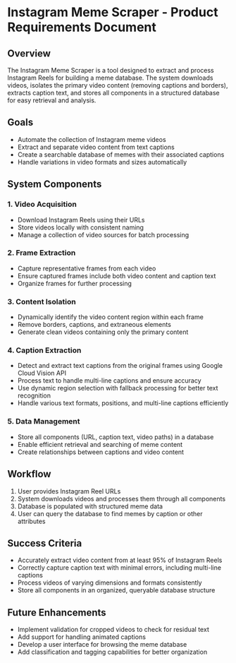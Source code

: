 # Instagram Meme Scraper - Product Requirements Document

## Overview
The Instagram Meme Scraper is a tool designed to extract and process Instagram Reels for building a meme database. The system downloads videos, isolates the primary video content (removing captions and borders), extracts caption text, and stores all components in a structured database for easy retrieval and analysis.

## Goals
- Automate the collection of Instagram meme videos
- Extract and separate video content from text captions
- Create a searchable database of memes with their associated captions
- Handle variations in video formats and sizes automatically

## System Components

### 1. Video Acquisition
- Download Instagram Reels using their URLs
- Store videos locally with consistent naming 
- Manage a collection of video sources for batch processing

### 2. Frame Extraction
- Capture representative frames from each video
- Ensure captured frames include both video content and caption text
- Organize frames for further processing

### 3. Content Isolation
- Dynamically identify the video content region within each frame
- Remove borders, captions, and extraneous elements 
- Generate clean videos containing only the primary content

### 4. Caption Extraction
- Detect and extract text captions from the original frames using Google Cloud Vision API
- Process text to handle multi-line captions and ensure accuracy
- Use dynamic region selection with fallback processing for better text recognition
- Handle various text formats, positions, and multi-line captions efficiently

### 5. Data Management
- Store all components (URL, caption text, video paths) in a database
- Enable efficient retrieval and searching of meme content
- Create relationships between captions and video content

## Workflow
1. User provides Instagram Reel URLs
2. System downloads videos and processes them through all components
3. Database is populated with structured meme data
4. User can query the database to find memes by caption or other attributes

## Success Criteria
- Accurately extract video content from at least 95% of Instagram Reels
- Correctly capture caption text with minimal errors, including multi-line captions
- Process videos of varying dimensions and formats consistently
- Store all components in an organized, queryable database structure

## Future Enhancements
- Implement validation for cropped videos to check for residual text
- Add support for handling animated captions
- Develop a user interface for browsing the meme database
- Add classification and tagging capabilities for better organization 